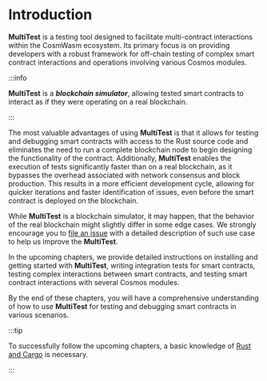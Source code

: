 # Introduction

**MultiTest** is a testing tool designed to facilitate multi-contract interactions within the
CosmWasm ecosystem. Its primary focus is on providing developers with a robust framework for
off-chain testing of complex smart contract interactions and operations involving various Cosmos
modules.

:::info

**MultiTest** is a _**blockchain simulator**_, allowing tested smart contracts to interact
as if they were operating on a real blockchain.
  
:::

The most valuable advantages of using **MultiTest** is that it allows for testing and debugging
smart contracts with access to the Rust source code and eliminates the need to run a complete
blockchain node to begin designing the functionality of the contract. Additionally, **MultiTest**
enables the execution of tests significantly faster than on a real blockchain, as it bypasses the
overhead associated with network consensus and block production. This results in a more efficient
development cycle, allowing for quicker iterations and faster identification of issues, even before
the smart contract is deployed on the blockchain.

While **MultiTest** is a blockchain simulator, it may happen, that the behavior of the real
blockchain might slightly differ in some edge cases. We strongly encourage you to [file an issue]
with a detailed description of such use case to help us improve the **MultiTest**.

In the upcoming chapters, we provide detailed instructions on installing and getting started with
**MultiTest**, writing integration tests for smart contracts, testing complex interactions between
smart contracts, and testing smart contract interactions with several Cosmos modules.

By the end of these chapters, you will have a comprehensive understanding of how to use
**MultiTest** for testing and debugging smart contracts in various scenarios.

:::tip

To successfully follow the upcoming chapters, a basic knowledge of [Rust and Cargo] is necessary.

:::

[Rust and Cargo]: https://www.rust-lang.org/tools/install
[file an issue]: https://github.com/CosmWasm/cw-multi-test/issues
